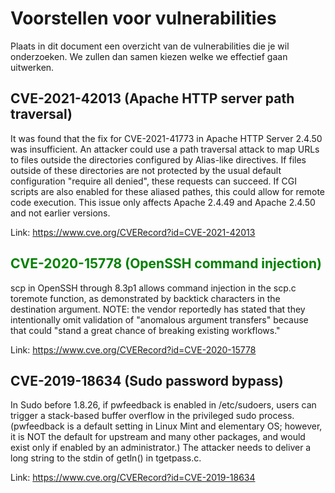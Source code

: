 # Voorstellen voor vulnerabilities

Plaats in dit document een overzicht van de vulnerabilities die je wil onderzoeken. We zullen dan samen kiezen welke we effectief gaan uitwerken.


## CVE-2021-42013 (Apache HTTP server path traversal)


It was found that the fix for CVE-2021-41773 in Apache HTTP Server 2.4.50 was insufficient. An attacker could use a path traversal attack to map URLs to files outside the directories configured by Alias-like directives. If files outside of these directories are not protected by the usual default configuration "require all denied", these requests can succeed. If CGI scripts are also enabled for these aliased pathes, this could allow for remote code execution. This issue only affects Apache 2.4.49 and Apache 2.4.50 and not earlier versions.

Link: <https://www.cve.org/CVERecord?id=CVE-2021-42013>

<span style="color:green">

## CVE-2020-15778 (OpenSSH command injection)
</span>
scp in OpenSSH through 8.3p1 allows command injection in the scp.c toremote function, as demonstrated by backtick characters in the destination argument. NOTE: the vendor reportedly has stated that they intentionally omit validation of "anomalous argument transfers" because that could "stand a great chance of breaking existing workflows."

Link: <https://www.cve.org/CVERecord?id=CVE-2020-15778>

## CVE-2019-18634 (Sudo password bypass)

In Sudo before 1.8.26, if pwfeedback is enabled in /etc/sudoers, users can trigger a stack-based buffer overflow in the privileged sudo process. (pwfeedback is a default setting in Linux Mint and elementary OS; however, it is NOT the default for upstream and many other packages, and would exist only if enabled by an administrator.) The attacker needs to deliver a long string to the stdin of getln() in tgetpass.c.

Link: <https://www.cve.org/CVERecord?id=CVE-2019-18634>
